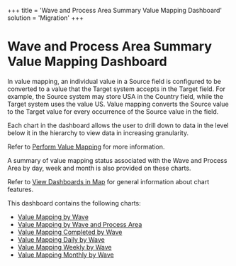 +++
title = 'Wave and Process Area Summary Value Mapping Dashboard'
solution = 'Migration'
+++

# Wave and Process Area Summary Value Mapping Dashboard

In value mapping, an individual value in a Source field is configured to
be converted to a value that the Target system accepts in the Target
field. For example, the Source system may store USA in the Country
field, while the Target system uses the value US. Value mapping converts
the Source value to the Target value for every occurrence of the Source
value in the field.

Each chart in the dashboard allows the user to drill down to data in the
level below it in the hierarchy to view data in increasing granularity.

Refer to [Perform Value Mapping](Perform_Value_Mapping_Overview) for
more information.

A summary of value mapping status associated with the Wave and Process
Area by day, week and month is also provided on these charts.

Refer to [View Dashboards in Map](View_Dashboards_in_Map) for
general information about chart features.

This dashboard contains the following charts:

  - [Value Mapping by Wave](Value_Mapping_by_Wave)
  - [Value Mapping by Wave and Process
    Area](Value_Mapping_by_Wave_and_Process_Area)
  - [Value Mapping Completed by
    Wave](Value_Mapping_Completed_By_Wave)
  - [Value Mapping Daily by
    Wave](Value_Mapping_Daily_by_Wave_and_Process_Area)
  - [Value Mapping Weekly by
    Wave](Value_Mapping_Weekly_by_Wave_and_Process_Area)
  - [Value Mapping Monthly by
    Wave](Value_Mapping_Monthly_by_Wave_and_Process_Area)
